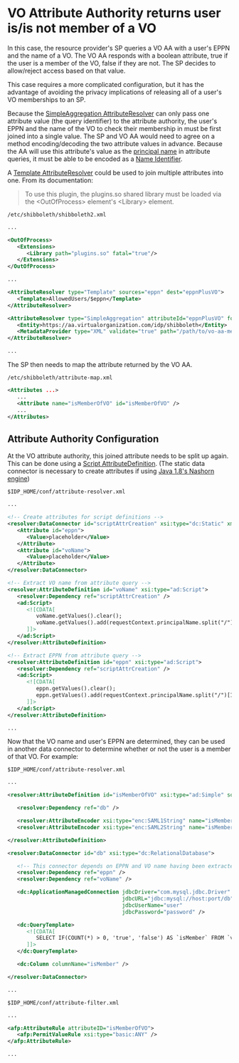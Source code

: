 # VO Attribute Authority returns user is/is not member of a VO

In this case, the resource provider's SP queries a VO AA with a user's EPPN and the name of a VO. The VO AA
responds with a boolean attribute, true if the user is a member of the VO, false if they are not. The SP
decides to allow/reject access based on that value.

This case requires a more complicated configuration, but it has the advantage of avoiding the privacy implications
of releasing all of a user's VO memberships to an SP.

Because the [SimpleAggregation AttributeResolver](https://wiki.shibboleth.net/confluence/display/SHIB2/NativeSPAttributeResolver#NativeSPAttributeResolver-SimpleAggregationAttributeResolver(Version2.2andAbove))
can only pass one attribute value (the query identifier) to the attribute authority, the user's EPPN and the name
of the VO to check their membership in must be first joined into a single value. The SP and VO AA would need to
agree on a method encoding/decoding the two attribute values in advance. Because the AA will use this attribute's
value as the [principal name](https://wiki.shibboleth.net/confluence/display/IDP30/PrincipalNameAttributeDefinition)
in attribute queries, it must be able to be encoded as a
[Name Identifier](https://wiki.shibboleth.net/confluence/display/SHIB2/IdPNameIdentifier).

A [Template AttributeResolver](https://wiki.shibboleth.net/confluence/display/SHIB2/NativeSPAttributeResolver#NativeSPAttributeResolver-TemplateAttributeResolver(Version2.5andAbove))
could be used to join multiple attributes into one. From its documentation:

> To use this plugin, the plugins.so shared library must be loaded via the &lt;OutOfProcess&gt; element's
> &lt;Library&gt; element.

`/etc/shibboleth/shibboleth2.xml`
```xml
...

<OutOfProcess>
   <Extensions>
      <Library path="plugins.so" fatal="true"/>
   </Extensions>
</OutOfProcess>

...

<AttributeResolver type="Template" sources="eppn" dest="eppnPlusVO">
   <Template>AllowedUsers/$eppn</Template>
</AttributeResolver>

<AttributeResolver type="SimpleAggregation" attributeId="eppnPlusVO" format="urn:oasis:names:tc:SAML:1.1:nameid-format:unspecified">
   <Entity>https://aa.virtualorganization.com/idp/shibboleth</Entity>
   <MetadataProvider type="XML" validate="true" path="/path/to/vo-aa-metadata.xml" />
</AttributeResolver>

...
```

The SP then needs to map the attribute returned by the VO AA.

`/etc/shibboleth/attribute-map.xml`
```xml
<Attributes ...>
   ...
   <Attribute name="isMemberOfVO" id="isMemberOfVO" />
   ...
</Attributes>
```

## Attribute Authority Configuration

At the VO attribute authority, this joined attribute needs to be split up again. This can be done using a
[Script AttributeDefinition](https://wiki.shibboleth.net/confluence/display/SHIB2/ResolverScriptAttributeDefinition).
(The static data connector is necessary to create attributes if using
[Java 1.8's Nashorn engine](https://wiki.shibboleth.net/confluence/display/SHIB2/IdPJava1.8))

`$IDP_HOME/conf/attribute-resolver.xml`
```xml
...

<!-- Create attributes for script definitions -->
<resolver:DataConnector id="scriptAttrCreation" xsi:type="dc:Static" xmlns="urn:mace:shibboleth:2.0:resolver:dc">
   <Attribute id="eppn">
      <Value>placeholder</Value>
   </Attribute>
   <Attribute id="voName">
      <Value>placeholder</Value>
   </Attribute>
</resolver:DataConnector>

<!-- Extract VO name from attribute query -->
<resolver:AttributeDefinition id="voName" xsi:type="ad:Script">
   <resolver:Dependency ref="scriptAttrCreation" />
   <ad:Script>
      <![CDATA[
         voName.getValues().clear();
         voName.getValues().add(requestContext.principalName.split("/")[0]);
      ]]>
   </ad:Script>
</resolver:AttributeDefinition>

<!-- Extract EPPN from attribute query -->
<resolver:AttributeDefinition id="eppn" xsi:type="ad:Script">
   <resolver:Dependency ref="scriptAttrCreation" />
   <ad:Script>
      <![CDATA[
         eppn.getValues().clear();
         eppn.getValues().add(requestContext.principalName.split("/")[1]);
      ]]>
   </ad:Script>
</resolver:AttributeDefinition>

...
```

Now that the VO name and user's EPPN are determined, they can be used in another data connector to determine
whether or not the user is a member of that VO. For example:

`$IDP_HOME/conf/attribute-resolver.xml`
```xml
...

<resolver:AttributeDefinition id="isMemberOfVO" xsi:type="ad:Simple" sourceAttributeID="isMember">

   <resolver:Dependency ref="db" />

   <resolver:AttributeEncoder xsi:type="enc:SAML1String" name="isMemberOfVO" encodeType="false" />
   <resolver:AttributeEncoder xsi:type="enc:SAML2String" name="isMemberOfVO" friendlyName="isMemberOfVO" encodeType="false" />

</resolver:AttributeDefinition>

<resolver:DataConnector id="db" xsi:type="dc:RelationalDatabase">

   <!-- This connector depends on EPPN and VO name having been extracted -->
   <resolver:Dependency ref="eppn" />
   <resolver:Dependency ref="voName" />

   <dc:ApplicationManagedConnection jdbcDriver="com.mysql.jdbc.Driver"
                                    jdbcURL="jdbc:mysql://host:port/db"
                                    jdbcUserName="user"
                                    jdbcPassword="password" />

   <dc:QueryTemplate>
      <![CDATA[
         SELECT IF(COUNT(*) > 0, 'true', 'false') AS `isMember` FROM `vo_memberships` WHERE `vo_name` = '${voName.get(0)}' AND `eppn` = '${eppn.get(0)}'
      ]]>
   </dc:QueryTemplate>

   <dc:Column columnName="isMember" />

</resolver:DataConnector>

...
```

`$IDP_HOME/conf/attribute-filter.xml`
```xml
...

<afp:AttributeRule attributeID="isMemberOfVO">
   <afp:PermitValueRule xsi:type="basic:ANY" />
</afp:AttributeRule>

...
```
